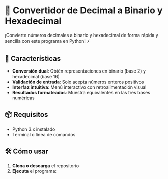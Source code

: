 # 🔢 Convertidor de Decimal a Binario y Hexadecimal

¡Convierte números decimales a binario y hexadecimal de forma rápida y sencilla con este programa en Python! ⚡

## 🚀 Características
- **Conversión dual**: Obtén representaciones en binario (base 2) y hexadecimal (base 16)
- **Validación de entrada**: Solo acepta números enteros positivos
- **Interfaz intuitiva**: Menú interactivo con retroalimentación visual
- **Resultados formateados**: Muestra equivalentes en las tres bases numéricas

## 📦 Requisitos
- Python 3.x instalado
- Terminal o línea de comandos

## 🛠️ Cómo usar
1. **Clona o descarga** el repositorio
2. **Ejecuta** el programa: